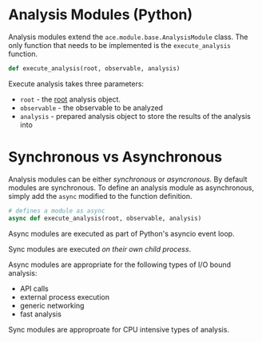 # Analysis Modules (Python)

Analysis modules extend the `ace.module.base.AnalysisModule` class. The only function that needs to be implemented is the `execute_analysis` function.

```python
def execute_analysis(root, observable, analysis)
```

Execute analysis takes three parameters:

- `root` - the [root]() analysis object.
- `observable` - the observable to be analyzed
- `analysis` - prepared analysis object to store the results of the analysis into

# Synchronous vs Asynchronous

Analysis modules can be either *synchronous* or *asyncronous*. By default modules are synchronous. To define an analysis module as asynchronous, simply add the `async` modified to the function definition.

```python
# defines a module as async
async def execute_analysis(root, observable, analysis)
```

Async modules are executed as part of Python's asyncio event loop.

Sync modules are executed *on their own child process*.

Async modules are appropriate for the following types of I/O bound analysis:

- API calls
- external process execution
- generic networking
- fast analysis

Sync modules are approproate for CPU intensive types of analysis.